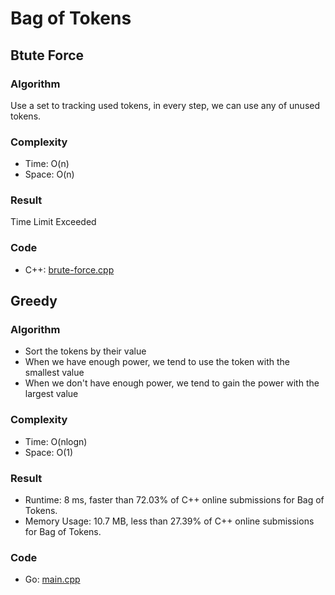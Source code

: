 # Bag of Tokens



## Btute Force



### Algorithm

Use a set to tracking used tokens, in every step, we can use any of unused tokens.


### Complexity

- Time: O(n)
- Space: O(n)


### Result

Time Limit Exceeded


### Code

- C++: [brute-force.cpp](#brute-forcecpp)


## Greedy



### Algorithm

- Sort the tokens by their value
- When we have enough power, we tend to use the token with the smallest value
- When we don't have enough power, we tend to gain the power with the largest value


### Complexity

- Time: O(nlogn)
- Space: O(1)


### Result

- Runtime: 8 ms, faster than 72.03% of C++ online submissions for Bag of Tokens.
- Memory Usage: 10.7 MB, less than 27.39% of C++ online submissions for Bag of Tokens.


### Code

- Go: [main.cpp](#maincpp)
